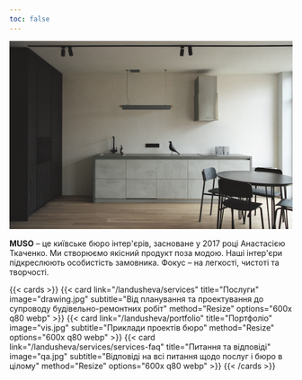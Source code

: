 ```yaml
---
toc: false
---
```


![muso](main.jpg)

**MUSO** – це київське бюро інтер'єрів, засноване у 2017 році Анастасією Ткаченко. Ми створюємо якісний продукт поза модою. Наші інтер'єри підкреслюють особистість замовника. Фокус – на легкості, чистоті та творчості.

{{< cards >}}
  {{< card link="/landusheva/services" title="Послуги" image="drawing.jpg" subtitle="Від планування та проектування до супроводу будівельно-ремонтних робіт" method="Resize" options="600x q80 webp" >}}
  {{< card link="/landusheva/portfolio" title="Портфоліо" image="vis.jpg" subtitle="Приклади проектів бюро" method="Resize" options="600x q80 webp" >}}
  {{< card link="/landusheva/services/services-faq" title="Питання та відповіді" image="qa.jpg" subtitle="Відповіді на всі питання щодо послуг і бюро в цілому" method="Resize" options="600x q80 webp" >}}
{{< /cards >}}